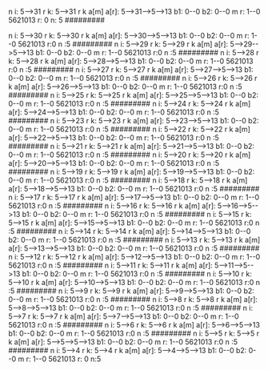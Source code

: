 n i: 5-->31
r k: 5-->31
r k a[m] a[r]: 5-->31-->5-->13
b1: 0--0
b2: 0--0
m r: 1--0
5621013
r: 0
n: 5
#########

n i: 5-->30
r k: 5-->30
r k a[m] a[r]: 5-->30-->5-->13
b1: 0--0
b2: 0--0
m r: 1--0
5621013
r:0
n :5
#########
n i: 5-->29
r k: 5-->29
r k a[m] a[r]: 5-->29-->5-->13
b1: 0--0
b2: 0--0
m r: 1--0
5621013
r:0
n :5
#########
n i: 5-->28
r k: 5-->28
r k a[m] a[r]: 5-->28-->5-->13
b1: 0--0
b2: 0--0
m r: 1--0
5621013
r:0
n :5
#########
n i: 5-->27
r k: 5-->27
r k a[m] a[r]: 5-->27-->5-->13
b1: 0--0
b2: 0--0
m r: 1--0
5621013
r:0
n :5
#########
n i: 5-->26
r k: 5-->26
r k a[m] a[r]: 5-->26-->5-->13
b1: 0--0
b2: 0--0
m r: 1--0
5621013
r:0
n :5
#########
n i: 5-->25
r k: 5-->25
r k a[m] a[r]: 5-->25-->5-->13
b1: 0--0
b2: 0--0
m r: 1--0
5621013
r:0
n :5
#########
n i: 5-->24
r k: 5-->24
r k a[m] a[r]: 5-->24-->5-->13
b1: 0--0
b2: 0--0
m r: 1--0
5621013
r:0
n :5
#########
n i: 5-->23
r k: 5-->23
r k a[m] a[r]: 5-->23-->5-->13
b1: 0--0
b2: 0--0
m r: 1--0
5621013
r:0
n :5
#########
n i: 5-->22
r k: 5-->22
r k a[m] a[r]: 5-->22-->5-->13
b1: 0--0
b2: 0--0
m r: 1--0
5621013
r:0
n :5
#########
n i: 5-->21
r k: 5-->21
r k a[m] a[r]: 5-->21-->5-->13
b1: 0--0
b2: 0--0
m r: 1--0
5621013
r:0
n :5
#########
n i: 5-->20
r k: 5-->20
r k a[m] a[r]: 5-->20-->5-->13
b1: 0--0
b2: 0--0
m r: 1--0
5621013
r:0
n :5
#########
n i: 5-->19
r k: 5-->19
r k a[m] a[r]: 5-->19-->5-->13
b1: 0--0
b2: 0--0
m r: 1--0
5621013
r:0
n :5
#########
n i: 5-->18
r k: 5-->18
r k a[m] a[r]: 5-->18-->5-->13
b1: 0--0
b2: 0--0
m r: 1--0
5621013
r:0
n :5
#########
n i: 5-->17
r k: 5-->17
r k a[m] a[r]: 5-->17-->5-->13
b1: 0--0
b2: 0--0
m r: 1--0
5621013
r:0
n :5
#########
n i: 5-->16
r k: 5-->16
r k a[m] a[r]: 5-->16-->5-->13
b1: 0--0
b2: 0--0
m r: 1--0
5621013
r:0
n :5
#########
n i: 5-->15
r k: 5-->15
r k a[m] a[r]: 5-->15-->5-->13
b1: 0--0
b2: 0--0
m r: 1--0
5621013
r:0
n :5
#########
n i: 5-->14
r k: 5-->14
r k a[m] a[r]: 5-->14-->5-->13
b1: 0--0
b2: 0--0
m r: 1--0
5621013
r:0
n :5
#########
n i: 5-->13
r k: 5-->13
r k a[m] a[r]: 5-->13-->5-->13
b1: 0--0
b2: 0--0
m r: 1--0
5621013
r:0
n :5
#########
n i: 5-->12
r k: 5-->12
r k a[m] a[r]: 5-->12-->5-->13
b1: 0--0
b2: 0--0
m r: 1--0
5621013
r:0
n :5
#########
n i: 5-->11
r k: 5-->11
r k a[m] a[r]: 5-->11-->5-->13
b1: 0--0
b2: 0--0
m r: 1--0
5621013
r:0
n :5
#########
n i: 5-->10
r k: 5-->10
r k a[m] a[r]: 5-->10-->5-->13
b1: 0--0
b2: 0--0
m r: 1--0
5621013
r:0
n :5
#########
n i: 5-->9
r k: 5-->9
r k a[m] a[r]: 5-->9-->5-->13
b1: 0--0
b2: 0--0
m r: 1--0
5621013
r:0
n :5
#########
n i: 5-->8
r k: 5-->8
r k a[m] a[r]: 5-->8-->5-->13
b1: 0--0
b2: 0--0
m r: 1--0
5621013
r:0
n :5
#########
n i: 5-->7
r k: 5-->7
r k a[m] a[r]: 5-->7-->5-->13
b1: 0--0
b2: 0--0
m r: 1--0
5621013
r:0
n :5
#########
n i: 5-->6
r k: 5-->6
r k a[m] a[r]: 5-->6-->5-->13
b1: 0--0
b2: 0--0
m r: 1--0
5621013
r:0
n :5
#########
n i: 5-->5
r k: 5-->5
r k a[m] a[r]: 5-->5-->5-->13
b1: 0--0
b2: 0--0
m r: 1--0
5621013
r:0
n :5
#########
n i: 5-->4
r k: 5-->4
r k a[m] a[r]: 5-->4-->5-->13
b1: 0--0
b2: 0--0
m r: 1--0
5621013
r: 0
n:5
